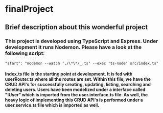 # finalProject

## Brief description about this wonderful project

### This project is developed using TypeScript and Express. Under development it runs Nodemon. Please have a look at the following script:

```"start": "nodemon --watch './\*\*/_.ts' --exec 'ts-node' src/index.ts"```

#### Index.ts file is the starting point at development. It is fed with userRouter.ts where all the routes are set.  Within this file, we have the CRUD API's for successfully creating, updating, listing, searching and deleting users. Users have been modelized under a interface called "IUser" which is imported from the user.interface.ts file. As well, the heavy logic of implementing this CRUD API's is performed under a user.service.ts file which is imported as well.
